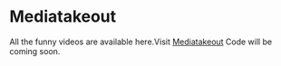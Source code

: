 # Mediatakeout
All the funny videos are available here.Visit <a href="https://metavideos.com/facebook/mediatakeout">Mediatakeout</a>
Code will be coming soon.
